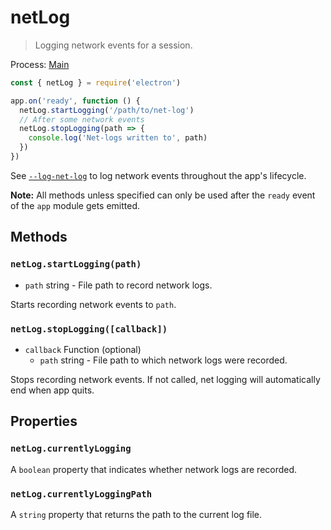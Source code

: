# netLog

> Logging network events for a session.

Process: [Main](../glossary.md#main-process)

```javascript
const { netLog } = require('electron')

app.on('ready', function () {
  netLog.startLogging('/path/to/net-log')
  // After some network events
  netLog.stopLogging(path => {
    console.log('Net-logs written to', path)
  })
})
```

See [`--log-net-log`](chrome-command-line-switches.md#--log-net-logpath) to log network events throughout the app's lifecycle.

**Note:** All methods unless specified can only be used after the `ready` event
of the `app` module gets emitted.

## Methods

### `netLog.startLogging(path)`

* `path` string - File path to record network logs.

Starts recording network events to `path`.

### `netLog.stopLogging([callback])`

* `callback` Function (optional)
  * `path` string - File path to which network logs were recorded.

Stops recording network events. If not called, net logging will automatically end when app quits.

## Properties

### `netLog.currentlyLogging`

A `boolean` property that indicates whether network logs are recorded.

### `netLog.currentlyLoggingPath`

A `string` property that returns the path to the current log file.
